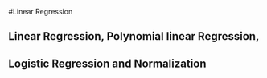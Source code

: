 #Linear Regression

## Linear Regression, Polynomial linear Regression, 
## Logistic Regression and Normalization
